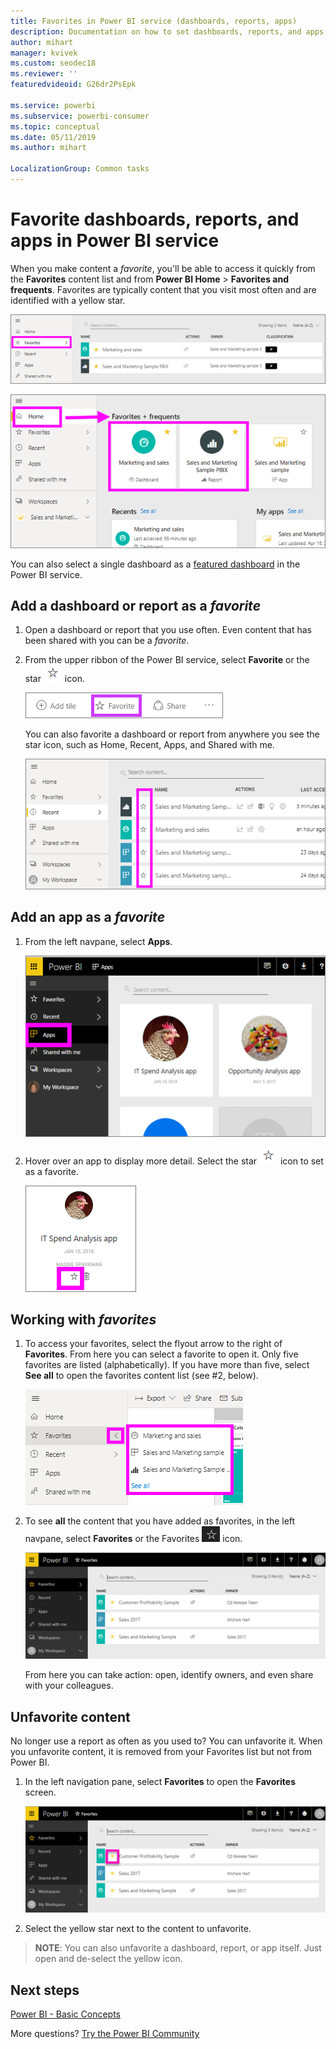 ```yaml
---
title: Favorites in Power BI service (dashboards, reports, apps)
description: Documentation on how to set dashboards, reports, and apps as favorites in Power BI service
author: mihart
manager: kvivek
ms.custom: seodec18
ms.reviewer: ''
featuredvideoid: G26dr2PsEpk

ms.service: powerbi
ms.subservice: powerbi-consumer
ms.topic: conceptual
ms.date: 05/11/2019
ms.author: mihart

LocalizationGroup: Common tasks
---
```

# Favorite dashboards, reports, and apps in Power BI service
When you make content a *favorite*,  you'll be able to access it quickly from the **Favorites** content list and from **Power BI Home** > **Favorites and frequents**.  Favorites are typically  content that you visit most often and are identified with a yellow star.

   ![Favorite icon](./media/end-user-favorite/power-bi-favorite-nav.png)

   ![Favorite icon](./media/end-user-favorite/power-bi-home.png)

You can also select a single dashboard as a [featured dashboard](end-user-featured.md) in the Power BI service.

## Add a dashboard or report as a *favorite*

1. Open a dashboard or report that you use often. Even content that has been shared with you can be a *favorite*.

2. From the upper ribbon of the Power BI service, select **Favorite** or the star ![star icon](./media/end-user-favorite/power-bi-favorite-icon.png)  icon.
   
   ![Favorite icon](./media/end-user-favorite/powerbi-dashboard-favorite.png)
   
   You can also favorite a dashboard or report from anywhere you see the star icon, such as Home, Recent, Apps, and Shared with me. 
   
   ![Dashboard tab with yellow star](./media/end-user-favorite/power-bi-recent.png)

## Add an app as a *favorite*

1. From the left navpane, select **Apps**.

   ![dashboard](./media/end-user-favorite/power-bi-favorite-apps.png)

2. Hover over an app to display more detail.  Select the star ![star icon](./media/end-user-favorite/power-bi-favorite-icon.png)  icon to set as a favorite.
   
   ![hover over app](./media/end-user-favorite/power-bi-favorite-app.png)

## Working with *favorites*
1. To access your favorites, select the flyout arrow to the right of **Favorites**.  From here you can select a favorite to open it. Only five favorites are listed (alphabetically). If you have more than five, select **See all** to open the favorites content list (see #2, below). 
   
   ![Favorites flyout](./media/end-user-favorite/power-bi-favorite-flyout.png)
2. To see **all** the content that you have added as favorites, in the left navpane, select **Favorites** or the Favorites ![star icon](./media/end-user-favorite/power-bi-favorites-icon.png)  icon.  
   
    ![favorite window](./media/end-user-favorite/power-bi-favorites-screen.png)
   
   From here you can take action: open, identify owners, and even share with your colleagues.

## Unfavorite content
No longer use a report as often as you used to?  You can unfavorite it. When you unfavorite content, it is removed from your Favorites list but not from Power BI.

1. In the left navigation pane, select **Favorites** to open the **Favorites** screen.
   
   ![Favorites screen](./media/end-user-favorite/power-bi-unfavorites-screen.png)
2. Select the yellow star next to the content to unfavorite.

> **NOTE**: You can also unfavorite a dashboard, report, or app itself. Just open and de-select the yellow icon.   
> 
> 

## Next steps
[Power BI - Basic Concepts](end-user-basic-concepts.md)

More questions? [Try the Power BI Community](http://community.powerbi.com/)

